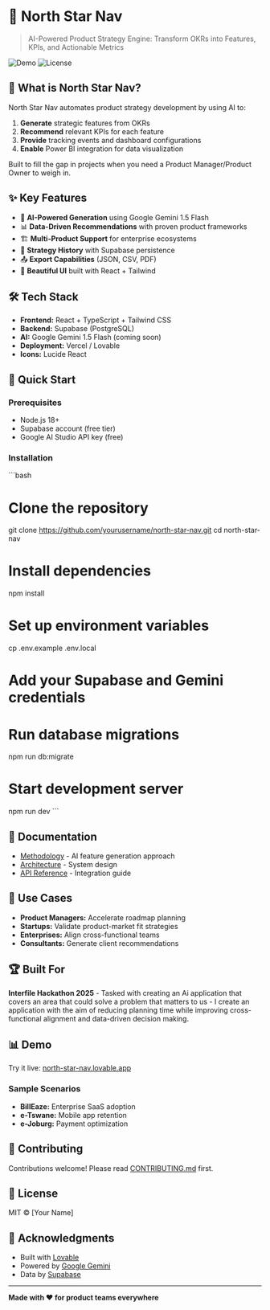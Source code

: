 # 🎯 North Star Nav

> AI-Powered Product Strategy Engine: Transform OKRs into Features, KPIs, and Actionable Metrics

![Demo](https://img.shields.io/badge/demo-live-success)
![License](https://img.shields.io/badge/license-MIT-blue)

## 🚀 What is North Star Nav?

North Star Nav automates product strategy development by using AI to:
1. **Generate** strategic features from OKRs
2. **Recommend** relevant KPIs for each feature
3. **Provide** tracking events and dashboard configurations
4. **Enable** Power BI integration for data visualization

Built to fill the gap in projects when you need a Product Manager/Product Owner to weigh in.

## ✨ Key Features

- 🤖 **AI-Powered Generation** using Google Gemini 1.5 Flash
- 📊 **Data-Driven Recommendations** with proven product frameworks
- 🏗️ **Multi-Product Support** for enterprise ecosystems
- 💾 **Strategy History** with Supabase persistence
- 📤 **Export Capabilities** (JSON, CSV, PDF)
- 🎨 **Beautiful UI** built with React + Tailwind

## 🛠️ Tech Stack

- **Frontend:** React + TypeScript + Tailwind CSS
- **Backend:** Supabase (PostgreSQL)
- **AI:** Google Gemini 1.5 Flash (coming soon)
- **Deployment:** Vercel / Lovable
- **Icons:** Lucide React

## 🏃 Quick Start

### Prerequisites
- Node.js 18+
- Supabase account (free tier)
- Google AI Studio API key (free)

### Installation

\`\`\`bash
# Clone the repository
git clone https://github.com/yourusername/north-star-nav.git
cd north-star-nav

# Install dependencies
npm install

# Set up environment variables
cp .env.example .env.local
# Add your Supabase and Gemini credentials

# Run database migrations
npm run db:migrate

# Start development server
npm run dev
\`\`\`

## 📖 Documentation

- [Methodology](./docs/METHODOLOGY.md) - AI feature generation approach
- [Architecture](./docs/ARCHITECTURE.md) - System design
- [API Reference](./docs/API.md) - Integration guide

## 🎯 Use Cases

- **Product Managers:** Accelerate roadmap planning
- **Startups:** Validate product-market fit strategies
- **Enterprises:** Align cross-functional teams
- **Consultants:** Generate client recommendations

## 🏆 Built For

**Interfile Hackathon 2025** - Tasked with creating an Ai application that covers an area that could solve a problem that matters to us - I create an application with the aim of reducing planning time while improving cross-functional alignment and data-driven decision making.

## 📊 Demo

Try it live: [north-star-nav.lovable.app](https://north-star-nav.lovable.app)

### Sample Scenarios
- **BillEaze:** Enterprise SaaS adoption
- **e-Tswane:** Mobile app retention  
- **e-Joburg:** Payment optimization

## 🤝 Contributing

Contributions welcome! Please read [CONTRIBUTING.md](./CONTRIBUTING.md) first.

## 📄 License

MIT © [Your Name]

## 🙏 Acknowledgments

- Built with [Lovable](https://lovable.dev)
- Powered by [Google Gemini](https://ai.google.dev)
- Data by [Supabase](https://supabase.com)

---

**Made with ❤️ for product teams everywhere**
